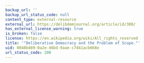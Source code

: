```yaml
---
backup_url: ''
backup_url_status_code: null
content_type: external-resource
external_url: https://delibdemjournal.org/article/id/308/
has_external_license_warning: true
is_broken: false
license: https://en.wikipedia.org/wiki/All_rights_reserved
title: '"Deliberative Democracy and the Problem of Scope."'
uid: 0048b489-0a2e-46bd-9aae-c7d41acb668e
url_status_code: 200
---
```

